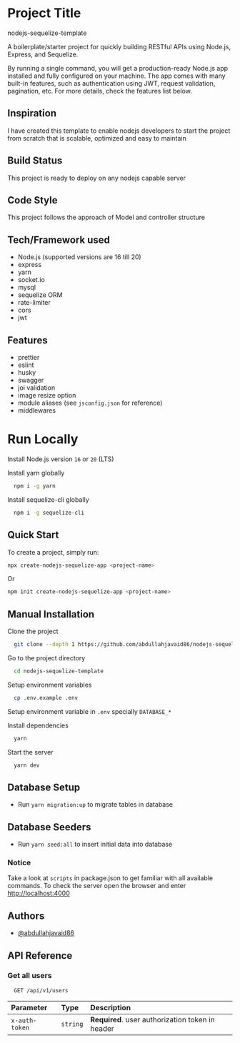 <!-- @format -->

# Project Title

nodejs-sequelize-template

A boilerplate/starter project for quickly building RESTful APIs using Node.js, Express, and Sequelize.

By running a single command, you will get a production-ready Node.js app installed and fully configured on your machine. The app comes with many built-in features, such as authentication using JWT, request validation, pagination, etc. For more details, check the features list below.

## Inspiration

I have created this template to enable nodejs developers to start the project from scratch that is scalable, optimized and easy to maintain

## Build Status

This project is ready to deploy on any nodejs capable server

## Code Style

This project follows the approach of Model and controller structure

## Tech/Framework used

- Node.js (supported versions are 16 till 20)
- express
- yarn
- socket.io
- mysql
- sequelize ORM
- rate-limiter
- cors
- jwt

## Features

- prettier
- eslint
- husky
- swagger
- joi validation
- image resize option
- module aliases (see `jsconfig.json` for reference)
- middlewares

# Run Locally

Install Node.js version `16` or `20` (LTS)

Install yarn globally

```bash
  npm i -g yarn
```

Install sequelize-cli globally

```bash
  npm i -g sequelize-cli
```

## Quick Start

To create a project, simply run:

```bash
npx create-nodejs-sequelize-app <project-name>
```

Or

```bash
npm init create-nodejs-sequelize-app <project-name>
```
## Manual Installation
Clone the project

```bash
  git clone --depth 1 https://github.com/abdullahjavaid86/nodejs-sequelize-template
```

Go to the project directory

```bash
  cd nodejs-sequelize-template
```

Setup environment variables

```bash
  cp .env.example .env
```

Setup environment variable in `.env` specially `DATABASE_*`

Install dependencies

```bash
  yarn
```

Start the server

```bash
  yarn dev
```

## Database Setup

- Run `yarn migration:up` to migrate tables in database

## Database Seeders

- Run `yarn seed:all` to insert initial data into database

### Notice

Take a look at `scripts` in package.json to get familiar with all available commands.
To check the server open the browser and enter <http://localhost:4000>

## Authors

- [@abdullahjavaid86](https://www.github.com/abdullahjavaid86)

## API Reference

### Get all users

```http
  GET /api/v1/users
```

| Parameter      | Type     | Description                                      |
| :------------- | :------- | :----------------------------------------------- |
| `x-auth-token` | `string` | **Required**. user authorization token in header |

